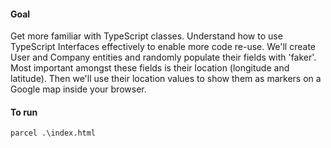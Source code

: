 #### Goal
Get more familiar with TypeScript classes. Understand how to use TypeScript Interfaces effectively to enable more code re-use. We'll create User and Company entities and randomly populate their fields with 'faker'. Most important amongst these fields is their location (longitude and latitude). Then we'll use their location values to show them as markers on a Google map inside your browser.

#### To run
    parcel .\index.html
